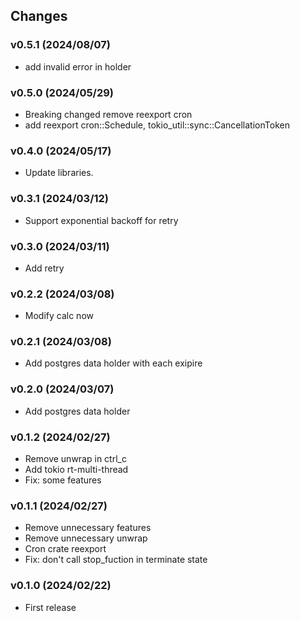 ## Changes

### v0.5.1 (2024/08/07)
* add invalid error in holder

### v0.5.0 (2024/05/29)
* Breaking changed remove reexport cron
* add reexport cron::Schedule, tokio_util::sync::CancellationToken

### v0.4.0 (2024/05/17)
* Update libraries.

### v0.3.1 (2024/03/12)
* Support exponential backoff for retry

### v0.3.0 (2024/03/11)
* Add retry

### v0.2.2 (2024/03/08)
* Modify calc now

### v0.2.1 (2024/03/08)
* Add postgres data holder with each exipire

### v0.2.0 (2024/03/07)
* Add postgres data holder

### v0.1.2 (2024/02/27)
* Remove unwrap in ctrl_c
* Add tokio rt-multi-thread
* Fix: some features

### v0.1.1 (2024/02/27)
* Remove unnecessary features
* Remove unnecessary unwrap
* Cron crate reexport
* Fix: don't call stop_fuction in terminate state

### v0.1.0 (2024/02/22)
* First release
